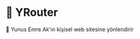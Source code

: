 # 🔗 YRouter

🤵 Yunus Emre Ak'ın kişisel web sitesine yönlendirir

<script type='text/javascript'>  var d = '<data:blog.url/>'; d = d.replace(/.*\/\/[^\/]*/, ''); location.href = 'https://lib.yemreak.com';</script>
